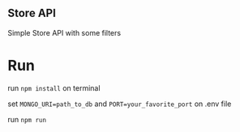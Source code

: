## Store API

Simple Store API with some filters

# Run

run `npm install` on terminal

set `MONGO_URI=path_to_db` and
	`PORT=your_favorite_port` on .env file
	
run `npm run`